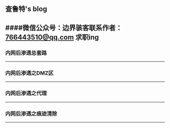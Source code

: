 ## 查鲁特's blog
####微信公众号：边界骇客联系作者：766443510@qq.com 求职ing
----
### 内网后渗透总套路
----
### 内网后渗透之DMZ区
----
### 内网后渗透之代理
---
### 内网后渗透之痕迹清除
---
